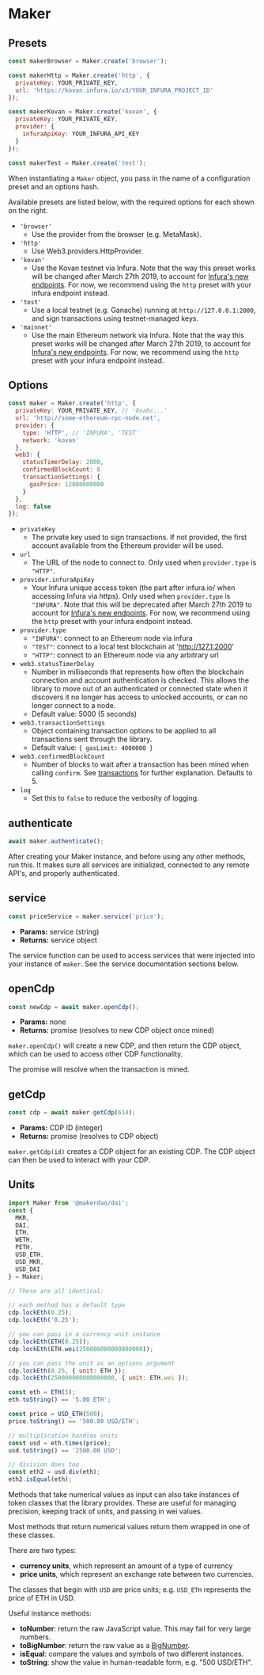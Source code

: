 # Maker

## Presets
```javascript
const makerBrowser = Maker.create('browser');

const makerHttp = Maker.create('http', {
  privateKey: YOUR_PRIVATE_KEY,
  url: 'https://kovan.infura.io/v3/YOUR_INFURA_PROJECT_ID'
});

const makerKovan = Maker.create('kovan', {
  privateKey: YOUR_PRIVATE_KEY,
  provider: {
    infuraApiKey: YOUR_INFURA_API_KEY
  }
});

const makerTest = Maker.create('test');
```

When instantiating a `Maker` object, you pass in the name of a configuration preset
and an options hash.

Available presets are listed below, with the required options for each shown on the
right.

* `'browser'`
  * Use the provider from the browser (e.g. MetaMask).
* `'http'`
  * Use Web3.providers.HttpProvider.
* `'kovan'`
  * Use the Kovan testnet via Infura.  Note that the way this preset works will be changed after March 27th 2019, to account for [Infura's new endpoints](https://blog.infura.io/infura-dashboard-transition-update-c670945a922a).  For now, we recommend using the `http` preset with your infura endpoint instead.
* `'test'`
  * Use a local testnet (e.g. Ganache) running at `http://127.0.0.1:2000`, and
sign transactions using testnet-managed keys.
* `'mainnet'`
  * Use the main Ethereum network via Infura.  Note that the way this preset works will be changed after March 27th 2019, to account for [Infura's new endpoints](https://blog.infura.io/infura-dashboard-transition-update-c670945a922a).  For now, we recommend using the `http` preset with your infura endpoint instead.

## Options

```javascript
const maker = Maker.create('http', {
  privateKey: YOUR_PRIVATE_KEY, // '0xabc...'
  url: 'http://some-ethereum-rpc-node.net',
  provider: {
    type: 'HTTP', // 'INFURA', 'TEST'
    network: 'kovan'
  },
  web3: {
    statusTimerDelay: 2000,
    confirmedBlockCount: 8
    transactionSettings: {
      gasPrice: 12000000000
    }
  },
  log: false
});
```

* `privateKey`
  * The private key used to sign transactions. If not provided, the first account available from the Ethereum provider will be used.
* `url`
  * The URL of the node to connect to. Only used when `provider.type` is `"HTTP"`.
* `provider.infuraApiKey`
  * Your Infura unique access token (the part after infura.io/ when accessing Infura via https). Only used when `provider.type` is `"INFURA"`.  Note that this will be deprecated after March 27th 2019 to account for [Infura's new endpoints](https://blog.infura.io/infura-dashboard-transition-update-c670945a922a).  For now, we recommend using the `http` preset with your infura endpoint instead.
* `provider.type`
  * `"INFURA"`: connect to an Ethereum node via infura
  * `"TEST"`: connect to a local test blockchain at 'http://127.1:2000'
  * `"HTTP"`: connect to an Ethereum node via any arbitrary url
* `web3.statusTimerDelay`
  * Number in milliseconds that represents how often the blockchain connection and account authentication is checked. This allows the library to move out of an authenticated or connected state when it discovers it no longer has access to unlocked accounts, or can no longer connect to a node.
  * Default value: 5000 (5 seconds)
* `web3.transactionSettings`
  * Object containing transaction options to be applied to all transactions sent through the library.
  * Default value: `{ gasLimit: 4000000 }`
* `web3.confirmedBlockCount`
  * Number of blocks to wait after a transaction has been mined when calling `confirm`. See [transactions](#transactions) for further explanation. Defaults to 5.
* `log`
  * Set this to `false` to reduce the verbosity of logging.

## **authenticate**

```javascript
await maker.authenticate();
```

After creating your Maker instance, and before using any other methods, run this. It makes sure all services are initialized, connected to any remote API's, and properly authenticated.

## **service**

```javascript
const priceService = maker.service('price');
```

* **Params:** service (string)
* **Returns:** service object

The service function can be used to access services that were injected into your instance of `maker`. See the service documentation sections below.

## **openCdp**

```javascript
const newCdp = await maker.openCdp();
```

* **Params:** none
* **Returns:** promise (resolves to new CDP object once mined)

`maker.openCdp()` will create a new CDP, and then return the CDP object, which can be used to access other CDP functionality.

The promise will resolve when the transaction is mined.


## **getCdp**

```javascript
const cdp = await maker.getCdp(614);
```

* **Params:** CDP ID (integer)
* **Returns:** promise (resolves to CDP object)

`maker.getCdp(id)` creates a CDP object for an existing CDP. The CDP object can then be used to interact with your CDP.

## Units

```javascript
import Maker from '@makerdao/dai';
const {
  MKR,
  DAI,
  ETH,
  WETH,
  PETH,
  USD_ETH,
  USD_MKR,
  USD_DAI
} = Maker;

// These are all identical:

// each method has a default type
cdp.lockEth(0.25);
cdp.lockEth('0.25');

// you can pass in a currency unit instance
cdp.lockEth(ETH(0.25));
cdp.lockEth(ETH.wei(250000000000000000));

// you can pass the unit as an options argument
cdp.lockEth(0.25, { unit: ETH });
cdp.lockEth(250000000000000000, { unit: ETH.wei });

const eth = ETH(5);
eth.toString() == '5.00 ETH';

const price = USD_ETH(500);
price.toString() == '500.00 USD/ETH';

// multiplication handles units
const usd = eth.times(price);
usd.toString() == '2500.00 USD';

// division does too
const eth2 = usd.div(eth);
eth2.isEqual(eth);
```

Methods that take numerical values as input can also take instances of token
classes that the library provides. These are useful for managing precision,
keeping track of units, and passing in wei values.

Most methods that return numerical values return them wrapped in one of these
classes.

There are two types:

* **currency units**, which represent an amount of a type of currency
* **price units**, which represent an exchange rate between two currencies.

The classes that begin with `USD` are price units; e.g. `USD_ETH` represents
the price of ETH in USD.

Useful instance methods:

* **toNumber**: return the raw JavaScript value. This may fail for very large numbers.
* **toBigNumber**: return the raw value as a [BigNumber](https://github.com/MikeMcl/bignumber.js).
* **isEqual**: compare the values and symbols of two different instances.
* **toString**: show the value in human-readable form, e.g. "500 USD/ETH".
